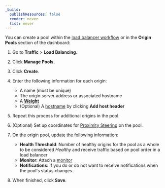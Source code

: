 ```yaml
---
_build:
  publishResources: false
  render: never
  list: never
---
```

You can create a pool within the [load balancer workflow](/how-to/create-load-balancer) or in the **Origin Pools** section of the dashboard:

1. Go to **Traffic** > **Load Balancing**.
1. Click **Manage Pools**.
1. Click **Create**.
1. Enter the following information for each origin:
   - A name (must be unique)
   - The origin server address or associated hostname
   - A [**Weight**](/understand-basics/weighted-load-balancing)
   - (Optional) A [hostname](/additional-options/override-http-host-headers) by clicking **Add host header**
1. Repeat this process for additional origins in the pool.
1. (Optional) Set up coordinates for [Proximity Steering](/understand-basics/traffic-steering#proximity-steering) on the pool.
1. On the origin pool, update the following information:

   - **Health Threshold**: Number of healthy origins for the pool as a whole to be considered _Healthy_ and receive traffic based on pool order in a load balancer
   - **Monitor**: Attach a [monitor](/how-to/create-monitor)
   - **Notifications**: If you do or do not want to receive notifications when the pool's status changes

1. When finished, click **Save**.
